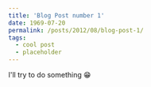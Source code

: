 ```yaml
---
title: 'Blog Post number 1'
date: 1969-07-20
permalink: /posts/2012/08/blog-post-1/
tags:
  - cool post
  - placeholder
---
```


I'll try to do something 😁